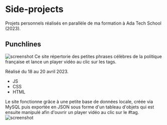 # Side-projects
Projets personnels réalisés en parallèle de ma formation à Ada Tech School (2023).

## Punchlines
![screenshot](https://user-images.githubusercontent.com/123973628/233664984-0713eff3-7918-4306-9912-68e294ece971.png)
Ce site répertorie des petites phrases célèbres de la politique française et lance un player vidéo au clic sur les tags. 

Réalisé du 18 au 20 avril 2023.

* JS
* CSS
* HTML

Le site fonctionne grâce à une petite base de données locale, créée via MySQL puis exportée en JSON sous forme d'un tableau d'objets qui est ensuite manipulé afin d'ouvrir un player vidéo au clic sur le #tag.
![screenshot](https://user-images.githubusercontent.com/123973628/233664994-3fac620b-8a2e-426e-9477-fc076692023a.png)


